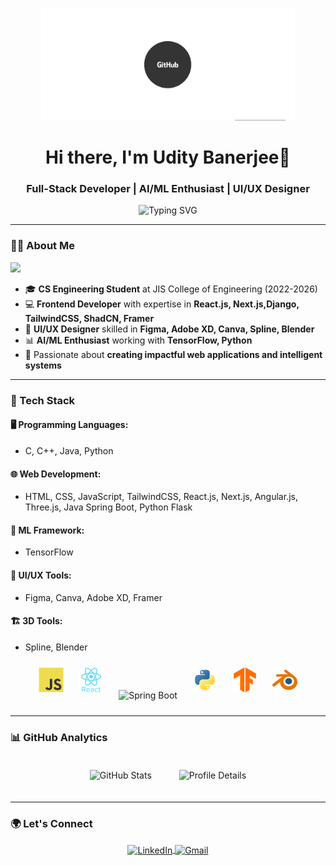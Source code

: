 <p align="center">
  <img src="https://github.com/K-Nishant-18/Profile-assets/blob/main/GitHub_Animated_Logo.gif?raw=true" alt="GitHub Animated Logo" height="180" />
</p>

<h1 align="center">Hi there, I'm Udity Banerjee👋</h1>
<h3 align="center">Full-Stack Developer | AI/ML Enthusiast | UI/UX Designer</h3>

<p align="center">
  <img src="https://readme-typing-svg.herokuapp.com?font=Fira+Code&weight=600&size=30&pause=1000&color=2b83e7&center=true&vCenter=true&width=800&lines=Building+Scalable+Web+Applications;React.js+%7C+Spring+Boot+%7C+Next.js+%7C+TensorFlow;Innovating+Tech+Solutions+With+Passion" alt="Typing SVG" />
</p>

---

### 👨‍💻 About Me  
![](https://komarev.com/ghpvc/?username=Udity-Banerjee&label=PROFILE+VIEWS)

- 🎓 **CS Engineering Student** at JIS College of Engineering (2022-2026)  
- 💻 **Frontend Developer** with expertise in **React.js, Next.js,Django, TailwindCSS, ShadCN, Framer**  
- 🎨 **UI/UX Designer** skilled in **Figma, Adobe XD, Canva, Spline, Blender**  
- 📊 **AI/ML Enthusiast** working with **TensorFlow, Python**  
- 🚀 Passionate about **creating impactful web applications and intelligent systems**  

---

### 🚀 Tech Stack

#### 🖥️ Programming Languages:
- C, C++, Java, Python

#### 🌐 Web Development:
- HTML, CSS, JavaScript, TailwindCSS, React.js, Next.js, Angular.js, Three.js, Java Spring Boot, Python Flask

#### 🤖 ML Framework:
- TensorFlow

#### 🎨 UI/UX Tools:
- Figma, Canva, Adobe XD, Framer

#### 🏗️ 3D Tools:
- Spline, Blender

<div align="center">
  <img src="https://raw.githubusercontent.com/devicons/devicon/master/icons/javascript/javascript-original.svg" alt="JavaScript" width="40" height="40" style="margin: 10px;" />
  <img src="https://raw.githubusercontent.com/devicons/devicon/master/icons/react/react-original-wordmark.svg" alt="React" width="40" height="40" style="margin: 10px;" />
  <img src="https://www.vectorlogo.zone/logos/springio/springio-icon.svg" alt="Spring Boot" width="40" height="40" style="margin: 10px;" />
  <img src="https://raw.githubusercontent.com/devicons/devicon/master/icons/python/python-original.svg" alt="Python" width="40" height="40" style="margin: 10px;" />
  <img src="https://raw.githubusercontent.com/devicons/devicon/master/icons/tensorflow/tensorflow-original.svg" alt="TensorFlow" width="40" height="40" style="margin: 10px;" />
  <img src="https://raw.githubusercontent.com/devicons/devicon/master/icons/blender/blender-original.svg" alt="Blender" width="40" height="40" style="margin: 10px;" />
</div>

---

### 📊 GitHub Analytics

<div align="center">
  <img src="https://github-profile-summary-cards.vercel.app/api/cards/stats?username=Udity-Banerjee&theme=transparent&border_color=58A6FF&bg_color=00000000&title_color=58A6FF&text_color=9e9e9e&hide_title=true" alt="GitHub Stats" style="margin: 20px; height: 233px;" />
  <img src="https://github-profile-summary-cards.vercel.app/api/cards/profile-details?username=Udity-Banerjee&theme=transparent&border_color=58A6FF&bg_color=00000000&title_color=58A6FF&text_color=9e9e9e" alt="Profile Details" style="margin: 20px; height: 233px;" />
</div>

---

### 🌍 Let's Connect

<p align="center">
  <a href="https://www.linkedin.com/in/udity-banerjee1211/" target="blank">
    <img align="center" src="https://raw.githubusercontent.com/rahuldkjain/github-profile-readme-generator/master/src/images/icons/Social/linked-in-alt.svg" alt="LinkedIn" height="30" width="40" />
  </a>
  <a href="mailto:banerjeeudity@gmail.com" target="blank">
    <img align="center" src="https://img.icons8.com/color/48/000000/gmail.png" alt="Gmail" height="30" width="40" />
  </a>
</p>
